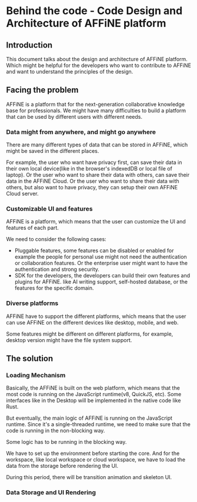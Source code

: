 # Behind the code - Code Design and Architecture of AFFiNE platform

## Introduction

This document talks about the design and architecture of AFFiNE platform.
Which might be helpful for the developers who want to contribute to AFFiNE and want to understand the principles of the design.

## Facing the problem

AFFiNE is a platform that for the next-generation collaborative knowledge base for professionals.
We might have many difficulties to build a platform that can be used by different users with different needs.

### Data might from anywhere, and might go anywhere

There are many different types of data that can be stored in AFFiNE, which might be saved
in the different places.

For example, the user who want have privacy first, can save their data in their own local device(like in the browser's indexedDB or local file of laptop).
Or the user who want to share their data with others, can save their data in the AFFiNE Cloud.
Or the user who want to share their data with others, but also want to have privacy, they can setup their own AFFiNE Cloud server.

### Customizable UI and features

AFFiNE is a platform, which means that the user can customize the UI and features of each part.

We need to consider the following cases:

- Pluggable features, some features can be disabled or enabled for example the people for personal use might not need the authentication or collaboration features. Or the enterprise user might want to have the authentication and strong security.
- SDK for the developers, the developers can build their own features and plugins for AFFiNE. like AI writing support, self-hosted database, or the features for the specific domain.

### Diverse platforms

AFFiNE have to support the different platforms, which means that the user can use AFFiNE on the different devices like desktop, mobile, and web.

Some features might be different on different platforms, for example, desktop version might have the file system support.

## The solution

### Loading Mechanism

Basically, the AFFiNE is built on the web platform, which means that the most code is running on the JavaScript runtime(v8, QuickJS, etc).
Some interfaces like in the Desktop will be implemented in the native code like Rust.

But eventually, the main logic of AFFiNE is running on the JavaScript runtime. Since it's a single-threaded runtime, we need to make sure that the code is running in the non-blocking way.

Some logic has to be running in the blocking way.

We have to set up the environment before starting the core.
And for the workspace, like local workspace or cloud workspace, we have to load the data from the storage before rendering the UI.

During this period, there will be transition animation and skeleton UI.

### Data Storage and UI Rendering
